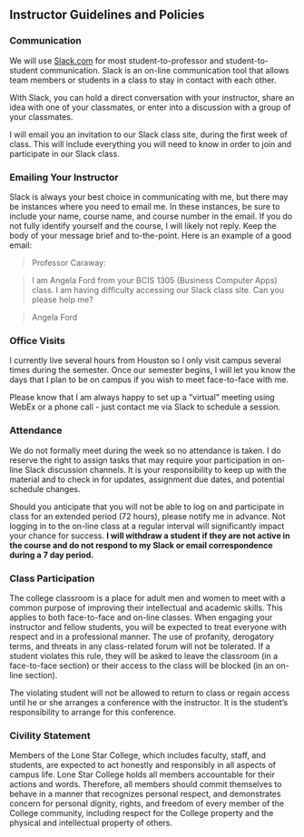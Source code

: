 ## Instructor Guidelines and Policies 

### Communication
We will use <a href="https://slack.com" target="_blank">Slack.com</a> for most student-to-professor and student-to-student communication.  Slack is an on-line communication tool that allows team members or students in a class to stay in contact with each other.  

With Slack, you can hold a direct conversation with your instructor, share an idea with one of your classmates, or enter into a discussion with a group of your classmates.

I will email you an invitation to our Slack class site, during the first week of class.  This will include everything you will need to know in order to join and participate in our Slack class.


### Emailing Your Instructor
Slack is always your best choice in communicating with me, but there may be instances where you need to email me.  In these instances, be sure to include your name, course name, and course number in the email.  If you do not fully identify yourself and the course, I will likely not reply.  Keep the body of your message brief and to-the-point.  Here is an example of a good email:

> Professor Caraway:

>I am Angela Ford from your BCIS 1305 (Business Computer Apps) class. I am having difficulty accessing our Slack class site.  Can you please help me?

>Angela Ford


### Office Visits
I currently live several hours from Houston so I only visit campus several times during the semester.  Once our semester begins, I will let you know the days that I plan to be on campus if you wish to meet face-to-face with me.  

Please know that I am always happy to set up a "virtual" meeting using WebEx or a phone call - just contact me via Slack to schedule a session.   

### Attendance
We do not formally meet during the week so no attendance is taken.  I do reserve the right to assign tasks that may require your participation in on-line Slack discussion channels.  It is your responsibility to keep up with the material and to check in for updates, assignment due dates, and potential schedule changes.

Should you anticipate that you will not be able to log on and participate in class for an extended period (72 hours), please notify me in advance.  Not logging in to the on-line class at a regular interval will significantly impact your chance for success.   **I will withdraw a student if they are not active in the course and do not respond to my Slack or email correspondence during a 7 day period.**
 
 
### Class Participation
The college classroom is a place for adult men and women to meet with a common purpose of improving their intellectual and academic skills.  This applies to both face-to-face and on-line classes.  When engaging your instructor and fellow students, you will be expected to treat everyone with respect and in a professional manner.  The use of profanity, derogatory terms, and threats in any class-related forum will not be tolerated.  If a student violates this rule, they will be asked to leave the classroom (in a face-to-face section) or their access to the class will be blocked (in an on-line section).  

The violating student will not be allowed to return to class or regain access until he or she arranges a conference with the instructor.  It is the student’s responsibility to arrange for this conference. 
     
### Civility Statement
Members of the Lone Star College, which includes faculty, staff, and students, are expected to act honestly and responsibly in all aspects of campus life. Lone Star College holds all members accountable for their actions and words. Therefore, all members should commit themselves to behave in a manner that recognizes personal respect, and demonstrates concern for personal dignity, rights, and freedom of every member of the College community, including respect for the College property and the physical and intellectual property of others. 